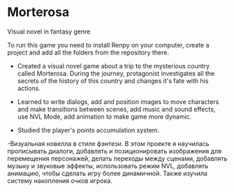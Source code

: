 # Morterosa
Visual novel in fantasy genre 

To run this game you need to install Renpy on your computer, create a project and add all the folders from the repository there.

- Created a visual novel game about a trip to the mysterious country called Morterosa. During the journey, protagonist investigates all the secrets of the history of this country and changes it's fate with his actions.

- Learned to write dialogs, add and position images to move characters and make transitions between scenes, add music and sound effects, use NVL Mode, add animation to make game more dynamic.

- Studied the player's points accumulation system.

-Визуальная новелла в стиле фэнтези. В этом проекте я научилась прописывать диалоги, добавлять и позиционировать изображения для перемещения персонажей, делать переходы между сценами, добавлять музыку и звуковые эффекты, использовать режим NVL, добавлять анимацию, чтобы сделать игру более динамичной. Также изучила систему накопления очков игрока.
